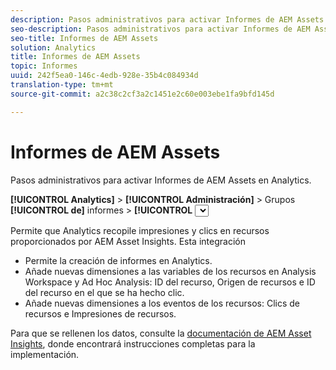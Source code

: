 ```yaml
---
description: Pasos administrativos para activar Informes de AEM Assets en Analytics.
seo-description: Pasos administrativos para activar Informes de AEM Assets en Analytics.
seo-title: Informes de AEM Assets
solution: Analytics
title: Informes de AEM Assets
topic: Informes
uuid: 242f5ea0-146c-4edb-928e-35b4c084934d
translation-type: tm+mt
source-git-commit: a2c38c2cf3a2c1451e2c60e003ebe1fa9bfd145d

---
```



# Informes de AEM Assets

Pasos administrativos para activar Informes de AEM Assets en Analytics.

**[!UICONTROL Analytics]** &gt; **[!UICONTROL Administración]** &gt; Grupos **[!UICONTROL de]** informes &gt; **[!UICONTROL <select report suite>]** &gt; **[!UICONTROL Editar configuración]** &gt; **[!UICONTROL AEM]** **[!UICONTROL &gt; Informes de activos de AEM]**

Permite que Analytics recopile impresiones y clics en recursos proporcionados por AEM Asset Insights. Esta integración

* Permite la creación de informes en Analytics.
* Añade nuevas dimensiones a las variables de los recursos en Analysis Workspace y Ad Hoc Analysis: ID del recurso, Origen de recursos e ID del recurso en el que se ha hecho clic.
* Añade nuevas dimensiones a los eventos de los recursos: Clics de recursos e Impresiones de recursos.

Para que se rellenen los datos, consulte la [documentación de AEM Asset Insights](https://docs.adobe.com/docs/en/aem/6-2/author/assets/managing-assets-touch-ui/asset-insights.html), donde encontrará instrucciones completas para la implementación.
